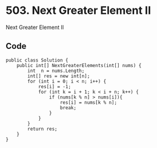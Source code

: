 # 503. Next Greater Element II
Next Greater Element II

## Code
    public class Solution {
        public int[] NextGreaterElements(int[] nums) {
            int  n = nums.Length;
            int[] res = new int[n];
            for (int i = 0; i < n; i++) {
                res[i] = -1;
                for (int k = i + 1; k < i + n; k++) {
                    if (nums[k % n] > nums[i]){
                        res[i] = nums[k % n];
                        break;
                    }
                }
            }
            return res;
        }
    }